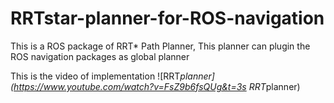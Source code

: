 # RRTstar-planner-for-ROS-navigation
This is a ROS package of RRT* Path Planner, This planner can plugin the ROS navigation packages as global planner

This is the video of implementation
![RRT*planner](https://www.youtube.com/watch?v=FsZ9b6fsQUg&t=3s RRT*planner)
